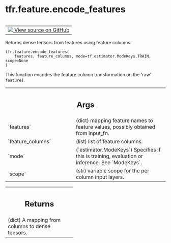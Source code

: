 <div itemscope itemtype="http://developers.google.com/ReferenceObject">
<meta itemprop="name" content="tfr.feature.encode_features" />
<meta itemprop="path" content="Stable" />
</div>

# tfr.feature.encode_features

<!-- Insert buttons and diff -->

<table class="tfo-notebook-buttons tfo-api" align="left">

<td>
  <a target="_blank" href="https://github.com/tensorflow/ranking/tree/master/tensorflow_ranking/python/feature.py">
    <img src="https://www.tensorflow.org/images/GitHub-Mark-32px.png" />
    View source on GitHub
  </a>
</td>
</table>

Returns dense tensors from features using feature columns.

<pre class="devsite-click-to-copy prettyprint lang-py tfo-signature-link">
<code>tfr.feature.encode_features(
    features, feature_columns, mode=tf.estimator.ModeKeys.TRAIN, scope=None
)
</code></pre>

<!-- Placeholder for "Used in" -->

This function encodes the feature column transformation on the 'raw' `features`.

<!-- Tabular view -->

 <table class="responsive fixed orange">
<colgroup><col width="214px"><col></colgroup>
<tr><th colspan="2"><h2 class="add-link">Args</h2></th></tr>

<tr>
<td>
`features`
</td>
<td>
(dict) mapping feature names to feature values, possibly obtained
from input_fn.
</td>
</tr><tr>
<td>
`feature_columns`
</td>
<td>
(list)  list of feature columns.
</td>
</tr><tr>
<td>
`mode`
</td>
<td>
(`estimator.ModeKeys`) Specifies if this is training, evaluation or
inference. See `ModeKeys`.
</td>
</tr><tr>
<td>
`scope`
</td>
<td>
(str) variable scope for the per column input layers.
</td>
</tr>
</table>

<!-- Tabular view -->

 <table class="responsive fixed orange">
<colgroup><col width="214px"><col></colgroup>
<tr><th colspan="2"><h2 class="add-link">Returns</h2></th></tr>
<tr class="alt">
<td colspan="2">
(dict) A mapping from columns to dense tensors.
</td>
</tr>

</table>
